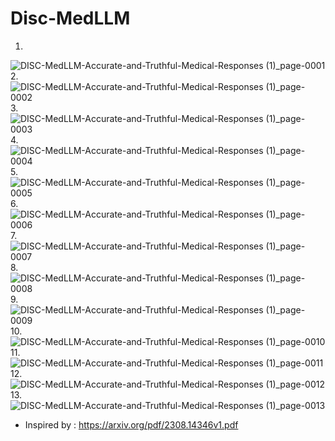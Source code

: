 # Disc-MedLLM



1.
![DISC-MedLLM-Accurate-and-Truthful-Medical-Responses (1)_page-0001](https://github.com/Rakib-data-scientist/Disc-MedLLM/assets/137823730/e30d2932-5ed9-48a9-a830-784d59dcdbed)
2.
  ![DISC-MedLLM-Accurate-and-Truthful-Medical-Responses (1)_page-0002](https://github.com/Rakib-data-scientist/Disc-MedLLM/assets/137823730/4b8ab750-b8a4-406c-bc65-a5cc6ba0f566)
3.
  ![DISC-MedLLM-Accurate-and-Truthful-Medical-Responses (1)_page-0003](https://github.com/Rakib-data-scientist/Disc-MedLLM/assets/137823730/4202e99b-f4f0-4fca-a84e-212de7fb7e3d)
4.
  ![DISC-MedLLM-Accurate-and-Truthful-Medical-Responses (1)_page-0004](https://github.com/Rakib-data-scientist/Disc-MedLLM/assets/137823730/a7cec446-90c9-4758-9a87-d192f44b2fdf)
5.
  ![DISC-MedLLM-Accurate-and-Truthful-Medical-Responses (1)_page-0005](https://github.com/Rakib-data-scientist/Disc-MedLLM/assets/137823730/52b3fe2d-6753-480c-a601-64f46d1fe0bf)
6.
  ![DISC-MedLLM-Accurate-and-Truthful-Medical-Responses (1)_page-0006](https://github.com/Rakib-data-scientist/Disc-MedLLM/assets/137823730/b6c63dce-33cc-474f-a4a9-66c3f984d56f)
7.
  ![DISC-MedLLM-Accurate-and-Truthful-Medical-Responses (1)_page-0007](https://github.com/Rakib-data-scientist/Disc-MedLLM/assets/137823730/787fb802-f627-4c57-b7d9-5ed9da5846b0)
8.
  ![DISC-MedLLM-Accurate-and-Truthful-Medical-Responses (1)_page-0008](https://github.com/Rakib-data-scientist/Disc-MedLLM/assets/137823730/56dfb204-573f-440a-9081-dbe564870d00)
9.
  ![DISC-MedLLM-Accurate-and-Truthful-Medical-Responses (1)_page-0009](https://github.com/Rakib-data-scientist/Disc-MedLLM/assets/137823730/56a8e8a9-a1c8-4e87-9999-892fe180ddac)
10.
  ![DISC-MedLLM-Accurate-and-Truthful-Medical-Responses (1)_page-0010](https://github.com/Rakib-data-scientist/Disc-MedLLM/assets/137823730/f45dcf02-85fd-44a1-abbf-7746892fcdf9)
11.
   ![DISC-MedLLM-Accurate-and-Truthful-Medical-Responses (1)_page-0011](https://github.com/Rakib-data-scientist/Disc-MedLLM/assets/137823730/54819b43-4263-427a-8be1-a62ed2824723)
12.
   ![DISC-MedLLM-Accurate-and-Truthful-Medical-Responses (1)_page-0012](https://github.com/Rakib-data-scientist/Disc-MedLLM/assets/137823730/15f41f74-07f3-45ed-83ee-60bdcf3e8709)
13.
   ![DISC-MedLLM-Accurate-and-Truthful-Medical-Responses (1)_page-0013](https://github.com/Rakib-data-scientist/Disc-MedLLM/assets/137823730/8128f874-5052-43e4-aca4-c2185659f997)

  * Inspired by : https://arxiv.org/pdf/2308.14346v1.pdf
